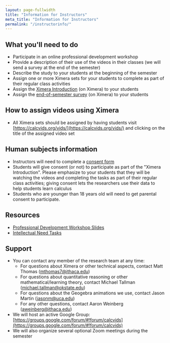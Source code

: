 ```yaml
---
layout: page-fullwidth
title: "Information for Instructors"
meta_title: "Information for Instructors"
permalink: "/instructorinfo/"
---
```


What you'll need to do
-----------------------
  - Participate in an online professional development workshop
  - Provide a description of their use of the videos in their classes (we will send a survey at the end of the semester)
  - Describe the study to your students at the beginning of the semester
  - Assign one or more Ximera sets for your students to complete as part of their regular class activities
  - Assign the [Ximera Introduction](https://ximera.osu.edu/calcvidstest/intro/intro) (on Ximera) to your students
  - Assign the [end-of-semester survey](https://ximera.osu.edu/calcvidstest/survey/survey/survey) (on Ximera) to your students

How to assign videos using Ximera
----------------------------------
  - All Ximera sets should be assigned by having students visit [https://calcvids.org/vids/](https://calcvids.org/vids/) and clicking on the title of the assigned video set

Human subjects information
--------------------------
  - Instructors will need to complete a [consent form](Instructor_Informed_Consent-Fillable.pdf)
  - Students will give consent (or not) to participate as part of the "Ximera Introduction". Please emphasize to your students that they will be watching the videos and completing the tasks as part of their regular class activities; giving consent lets the researchers use their data to help students learn calculus
  - Students who are younger than 18 years old will need to get parental consent to participate. 

Resources
---------
  - [Professional Development Workshop Slides](Professional_Development.pptx)
  - [Intellectual Need Tasks](Intellectual_Need_Tasks.docx)

Support
-------
- You can contact any member of the research team at any time:
  - For questions about Ximera or other technical aspects, contact Matt Thomas (<mthomas7@ithaca.edu>)
  - For questions about quantitative reasoning or other mathematical/learning theory, contact Michael Tallman (<michael.tallman@okstate.edu>)
  - For questions about the Geogebra animations we use, contact Jason Martin (<jasonm@uca.edu>)
  - For any other questions, contact Aaron Weinberg (<aweinberg@ithaca.edu>)
- We will host an active Google Group: [https://groups.google.com/forum/#!forum/calcvids](https://groups.google.com/forum/#!forum/calcvids)
- We will also organize several optional Zoom meetings during the semester